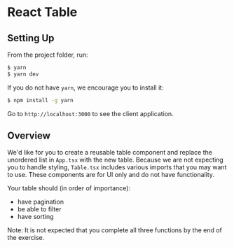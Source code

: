 # React Table

## Setting Up

From the project folder, run:

```bash
$ yarn
$ yarn dev
```

If you do not have `yarn`, we encourage you to install it:

```bash
$ npm install -g yarn
```

Go to `http://localhost:3000` to see the client application.

## Overview

We'd like for you to create a reusable table component and replace the unordered list in `App.tsx` with the new table. Because we are not expecting you to handle styling, `Table.tsx` includes various imports that you may want to use. These components are for UI only and do not have functionality.

Your table should (in order of importance):
- have pagination
- be able to filter
- have sorting

Note: It is not expected that you complete all three functions by the end of the exercise.